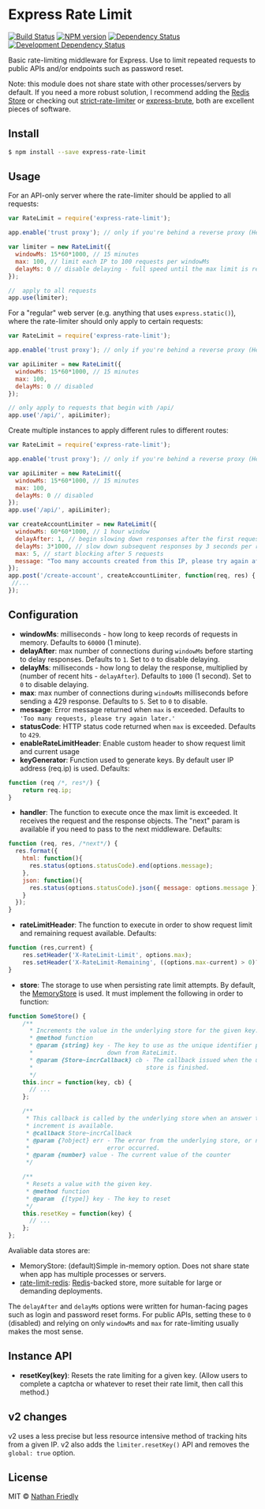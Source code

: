 #  Express Rate Limit

[![Build Status](https://secure.travis-ci.org/nfriedly/express-rate-limit.png?branch=master)](http://travis-ci.org/nfriedly/express-rate-limit)
[![NPM version](http://badge.fury.io/js/express-rate-limit.png)](https://npmjs.org/package/express-rate-limit "View this project on NPM")
[![Dependency Status](https://david-dm.org/nfriedly/express-rate-limit.png?theme=shields.io)](https://david-dm.org/nfriedly/express-rate-limit)
[![Development Dependency Status](https://david-dm.org/nfriedly/express-rate-limit/dev-status.png?theme=shields.io)](https://david-dm.org/nfriedly/express-rate-limit#info=devDependencies)

Basic rate-limiting middleware for Express. Use to limit repeated requests to public APIs and/or endpoints such as password reset.

Note: this module does not share state with other processes/servers by default.
If you need a more robust solution, I recommend adding the [Redis Store][rate-limit-redis] or checking out [strict-rate-limiter](https://www.npmjs.com/package/strict-rate-limiter) or [express-brute](https://www.npmjs.com/package/express-brute), both are excellent pieces of software.


## Install

```sh
$ npm install --save express-rate-limit
```

## Usage

For an API-only server where the rate-limiter should be applied to all requests:

```js
var RateLimit = require('express-rate-limit');

app.enable('trust proxy'); // only if you're behind a reverse proxy (Heroku, Bluemix, AWS if you use an ELB, custom Nginx setup, etc)

var limiter = new RateLimit({
  windowMs: 15*60*1000, // 15 minutes
  max: 100, // limit each IP to 100 requests per windowMs
  delayMs: 0 // disable delaying - full speed until the max limit is reached
});

//  apply to all requests
app.use(limiter);
```

For a "regular" web server (e.g. anything that uses `express.static()`), where the rate-limiter should only apply to certain requests:

```js
var RateLimit = require('express-rate-limit');

app.enable('trust proxy'); // only if you're behind a reverse proxy (Heroku, Bluemix, AWS if you use an ELB, custom Nginx setup, etc)

var apiLimiter = new RateLimit({
  windowMs: 15*60*1000, // 15 minutes
  max: 100,
  delayMs: 0 // disabled
});

// only apply to requests that begin with /api/
app.use('/api/', apiLimiter);

```

Create multiple instances to apply different rules to different routes:

```js
var RateLimit = require('express-rate-limit');

app.enable('trust proxy'); // only if you're behind a reverse proxy (Heroku, Bluemix, AWS if you use an ELB, custom Nginx setup, etc)

var apiLimiter = new RateLimit({
  windowMs: 15*60*1000, // 15 minutes
  max: 100,
  delayMs: 0 // disabled
});
app.use('/api/', apiLimiter);

var createAccountLimiter = new RateLimit({
  windowMs: 60*60*1000, // 1 hour window
  delayAfter: 1, // begin slowing down responses after the first request
  delayMs: 3*1000, // slow down subsequent responses by 3 seconds per request
  max: 5, // start blocking after 5 requests
  message: "Too many accounts created from this IP, please try again after an hour"
});
app.post('/create-account', createAccountLimiter, function(req, res) {
 //...
});
```

## Configuration

* **windowMs**: milliseconds - how long to keep records of requests in memory. Defaults to `60000` (1 minute).
* **delayAfter**: max number of connections during `windowMs` before starting to delay responses. Defaults to `1`. Set to `0` to disable delaying.  
* **delayMs**: milliseconds - how long to delay the response, multiplied by (number of recent hits - `delayAfter`).  Defaults to `1000` (1 second). Set to `0` to disable delaying.
* **max**: max number of connections during `windowMs` milliseconds before sending a 429 response. Defaults to `5`. Set to `0` to disable.
* **message**: Error message returned when `max` is exceeded. Defaults to `'Too many requests, please try again later.'`
* **statusCode**: HTTP status code returned when `max` is exceeded. Defaults to `429`.
* **enableRateLimitHeader**: Enable custom header to show request limit and current usage
* **keyGenerator**: Function used to generate keys. By default user IP address (req.ip) is used. Defaults:
```js
function (req /*, res*/) {
    return req.ip;
}
```
* **handler**: The function to execute once the max limit is exceeded. It receives the request and the response objects. The "next" param is available if you need to pass to the next middleware. Defaults:
```js
function (req, res, /*next*/) {
  res.format({
    html: function(){
      res.status(options.statusCode).end(options.message);
    },
    json: function(){
      res.status(options.statusCode).json({ message: options.message });
    }
  });
}
```
* **rateLimitHeader**: The function to execute in order to show request limit and remaining request available. Defaults:
```js
function (res,current) {
    res.setHeader('X-RateLimit-Limit', options.max);
    res.setHeader('X-RateLimit-Remaining', ((options.max-current) > 0)?(options.max-current):0);
}
```
* **store**: The storage to use when persisting rate limit attempts. By default, the [MemoryStore](lib/memory-store.js) is used. It must implement the following in order to function:
```js
function SomeStore() {
    /**
      * Increments the value in the underlying store for the given key.
      * @method function
      * @param {string} key - The key to use as the unique identifier passed
      *                     down from RateLimit.
      * @param {Store~incrCallback} cb - The callback issued when the underlying
      *                                store is finished.
      */
    this.incr = function(key, cb) {
      // ...
    };

    /**
     * This callback is called by the underlying store when an answer to the
     * increment is available.
     * @callback Store~incrCallback
     * @param {?object} err - The error from the underlying store, or null if no
     *                      error occurred.
     * @param {number} value - The current value of the counter
     */

    /**
     * Resets a value with the given key.
     * @method function
     * @param  {[type]} key - The key to reset
     */
    this.resetKey = function(key) {
      // ...
    };
};
```

  Avaliable data stores are:
   * MemoryStore: (default)Simple in-memory option. Does not share state when app has multiple processes or servers.
   * [rate-limit-redis]: [Redis](http://redis.io/)-backed store, more suitable for large or demanding deployments.

The `delayAfter` and `delayMs` options were written for human-facing pages such as login and password reset forms.
For public APIs, setting these to `0` (disabled) and relying on only `windowMs` and `max` for rate-limiting usually makes the most sense.


## Instance API

* **resetKey(key)**: Resets the rate limiting for a given key. (Allow users to complete a captcha or whatever to reset their rate limit, then call this method.)

## v2 changes

v2 uses a less precise but less resource intensive method of tracking hits from a given IP. v2 also adds the `limiter.resetKey()` API and removes the `global: true` option.

## License

MIT © [Nathan Friedly](http://nfriedly.com/)

[rate-limit-redis]: https://npmjs.org/package/rate-limit-redis
